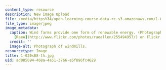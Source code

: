 ```yaml
---
content_type: resource
description: New image Upload
file: /media/https%3A/open-learning-course-data-rc.s3.amazonaws.com/1-020-ecology-ii-engineering-for-sustainability-spring-2008/ad085694468a4a513766e5f896fc4629_1-020s08-th.jpg
file_type: image/jpeg
image_metadata:
  caption: Wind farms provide one form of renewable energy. (Photograph courtesy of
    [RaeA](http://www.flickr.com/photos/raeallen/255494957/) on Flickr.)
  credit: ''
  image-alt: Photograph of windmills.
resourcetype: Image
title: 1-020s08-th.jpg
uid: ad085694-468a-4a51-3766-e5f896fc4629
---
```

